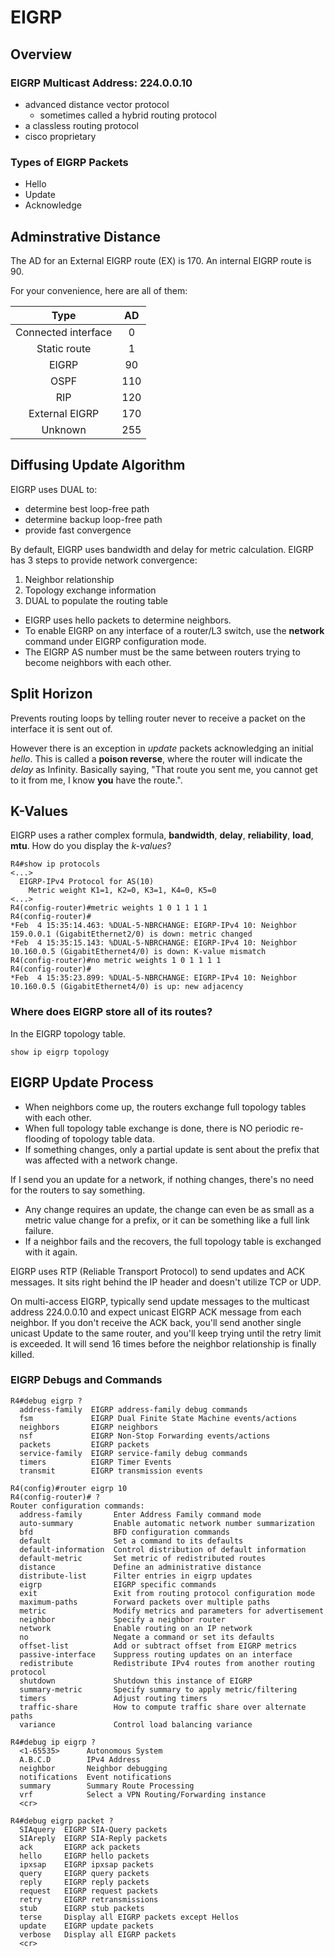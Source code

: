 # EIGRP 

## Overview 

### EIGRP Multicast Address: 224.0.0.10

* advanced distance vector protocol
	+ sometimes called a hybrid routing protocol
* a classless routing protocol
* cisco proprietary

### Types of EIGRP Packets

* Hello
* Update
* Acknowledge

## Adminstrative Distance

The AD for an External EIGRP route (EX) is 170. An internal EIGRP route is 90. 

For your convenience, here are all of them:

| Type| AD| 
|:-:|:-:|
|Connected interface| 0|
|Static route |1|
|EIGRP | 90|
|OSPF |110|
|RIP |120|
|External EIGRP|170|
|Unknown|255|

## Diffusing Update Algorithm

EIGRP uses DUAL to:

* determine best loop-free path
* determine backup loop-free path
* provide fast convergence

By default, EIGRP uses bandwidth and delay for metric calculation. EIGRP has 3 steps to provide network convergence:

 1. Neighbor relationship
 2. Topology exchange information
 3. DUAL to populate the routing table
 
* EIGRP uses hello packets to determine neighbors.
* To enable EIGRP on any interface of a router/L3 switch, use the __network__ command under EIGRP configuration mode.
* The EIGRP AS number must be the same between routers trying to become neighbors with each other.

## Split Horizon

Prevents routing loops by telling router never to receive a packet on the interface it is sent out of.

However there is an exception in _update_ packets acknowledging an initial _hello_. This is called a __poison reverse__, where the router will indicate the _delay_ as Infinity. Basically saying, "That route you sent me, you cannot get to it from me, I know __you__ have the route.".

## K-Values

EIGRP uses a rather complex formula, __bandwidth__, __delay__, __reliability__, __load__, __mtu__. How do you display the _k-values_?

```
R4#show ip protocols
<...>
  EIGRP-IPv4 Protocol for AS(10)
    Metric weight K1=1, K2=0, K3=1, K4=0, K5=0
<...>
R4(config-router)#metric weights 1 0 1 1 1 1
R4(config-router)#
*Feb  4 15:35:14.463: %DUAL-5-NBRCHANGE: EIGRP-IPv4 10: Neighbor 159.0.0.1 (GigabitEthernet2/0) is down: metric changed
*Feb  4 15:35:15.143: %DUAL-5-NBRCHANGE: EIGRP-IPv4 10: Neighbor 10.160.0.5 (GigabitEthernet4/0) is down: K-value mismatch
R4(config-router)#no metric weights 1 0 1 1 1 1
R4(config-router)#
*Feb  4 15:35:23.899: %DUAL-5-NBRCHANGE: EIGRP-IPv4 10: Neighbor 10.160.0.5 (GigabitEthernet4/0) is up: new adjacency
```

### Where does EIGRP store all of its routes?
	
In the EIGRP topology table.

```
show ip eigrp topology
```

## EIGRP Update Process

* When neighbors come up, the routers exchange full topology tables with each other.
* When full topology table exchange is done, there is NO periodic re-flooding of topology table data.
* If something changes, only a partial update is sent about the prefix that was affected with a network change.

If I send you an update for a network, if nothing changes, there's no need for the routers to say something.

* Any change requires an update, the change can even be as small as a metric value change for a prefix, or it can be something like a full link failure.
* If a neighbor fails and the recovers, the full topology table is exchanged with it again.

EIGRP uses RTP (Reliable Transport Protocol) to send updates and ACK messages. It sits right behind the IP header and doesn't utilize TCP or UDP.

On multi-access EIGRP, typically send update messages to the multicast address 224.0.0.10 and expect unicast EIGRP ACK message from each neighbor. If you don't receive the ACK back, you'll send another single unicast Update to the same router, and you'll keep trying until the retry limit is exceeded. It will send 16 times before the neighbor relationship is finally killed.

### EIGRP Debugs and Commands

```
R4#debug eigrp ?
  address-family  EIGRP address-family debug commands
  fsm             EIGRP Dual Finite State Machine events/actions
  neighbors       EIGRP neighbors
  nsf             EIGRP Non-Stop Forwarding events/actions
  packets         EIGRP packets
  service-family  EIGRP service-family debug commands
  timers          EIGRP Timer Events
  transmit        EIGRP transmission events
```

```
R4(config)#router eigrp 10
R4(config-router)# ?
Router configuration commands:
  address-family       Enter Address Family command mode
  auto-summary         Enable automatic network number summarization
  bfd                  BFD configuration commands
  default              Set a command to its defaults
  default-information  Control distribution of default information
  default-metric       Set metric of redistributed routes
  distance             Define an administrative distance
  distribute-list      Filter entries in eigrp updates
  eigrp                EIGRP specific commands
  exit                 Exit from routing protocol configuration mode
  maximum-paths        Forward packets over multiple paths
  metric               Modify metrics and parameters for advertisement
  neighbor             Specify a neighbor router
  network              Enable routing on an IP network
  no                   Negate a command or set its defaults
  offset-list          Add or subtract offset from EIGRP metrics
  passive-interface    Suppress routing updates on an interface
  redistribute         Redistribute IPv4 routes from another routing protocol
  shutdown             Shutdown this instance of EIGRP 
  summary-metric       Specify summary to apply metric/filtering
  timers               Adjust routing timers
  traffic-share        How to compute traffic share over alternate paths
  variance             Control load balancing variance
```

```
R4#debug ip eigrp ?
  <1-65535>      Autonomous System
  A.B.C.D        IPv4 Address
  neighbor       Neighbor debugging
  notifications  Event notifications
  summary        Summary Route Processing
  vrf            Select a VPN Routing/Forwarding instance
  <cr>
```

```
R4#debug eigrp packet ?  
  SIAquery  EIGRP SIA-Query packets
  SIAreply  EIGRP SIA-Reply packets
  ack       EIGRP ack packets
  hello     EIGRP hello packets
  ipxsap    EIGRP ipxsap packets
  query     EIGRP query packets
  reply     EIGRP reply packets
  request   EIGRP request packets
  retry     EIGRP retransmissions
  stub      EIGRP stub packets
  terse     Display all EIGRP packets except Hellos
  update    EIGRP update packets
  verbose   Display all EIGRP packets
  <cr>

```